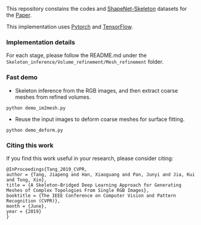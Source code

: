 This repository constains the codes and [ShapeNet-Skeleton](https://drive.google.com/file/d/1OiRizKD4cx2fcg_Ai3_Ag5UItOydVnja/view?usp=sharing) datasets for the [Paper](http://openaccess.thecvf.com/content_CVPR_2019/papers/Tang_A_Skeleton-Bridged_Deep_Learning_Approach_for_Generating_Meshes_of_Complex_CVPR_2019_paper.pdf).

This implementation uses [Pytorch](http://pytorch.org/) and [TensorFlow](https://www.tensorflow.org/).

### Implementation details
For each stage, please follow the README.md under the ```Skeleton_inference/Volume_refinement/Mesh_refinement``` folder.

### Fast demo
* Skeleton inference from the RGB images, and then extract coarse meshes from refined volumes.
```shell
python demo_im2mesh.py
```
* Reuse the input images to deform coarse meshes for surface fitting.
```shell
python demo_deform.py
```

### Citing this work
If you find this work useful in your research, please consider citing:
```shell
@InProceedings{Tang_2019_CVPR,
author = {Tang, Jiapeng and Han, Xiaoguang and Pan, Junyi and Jia, Kui and Tong, Xin},
title = {A Skeleton-Bridged Deep Learning Approach for Generating Meshes of Complex Topologies From Single RGB Images},
booktitle = {The IEEE Conference on Computer Vision and Pattern Recognition (CVPR)},
month = {June},
year = {2019}
}
```
